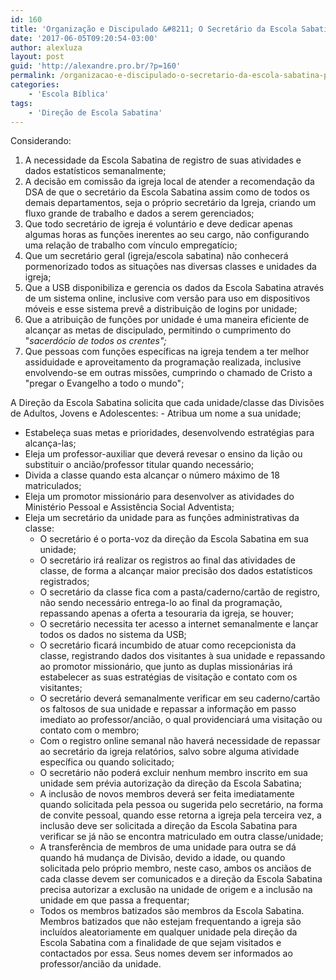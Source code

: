 ```yaml
---
id: 160
title: 'Organização e Discipulado &#8211; O Secretário da Escola Sabatina por Unidade'
date: '2017-06-05T09:20:54-03:00'
author: alexluza
layout: post
guid: 'http://alexandre.pro.br/?p=160'
permalink: /organizacao-e-discipulado-o-secretario-da-escola-sabatina-por-unidade/
categories:
    - 'Escola Bíblica'
tags:
    - 'Direção de Escola Sabatina'
---
```


Considerando:

1. A necessidade da Escola Sabatina de registro de suas atividades e dados estatísticos semanalmente;
2. A decisão em comissão da igreja local de atender a recomendação da DSA de que o secretário da Escola Sabatina assim como de todos os demais departamentos, seja o próprio secretário da Igreja, criando um fluxo grande de trabalho e dados a serem gerenciados;
3. Que todo secretário de igreja é voluntário e deve dedicar apenas algumas horas as funções inerentes ao seu cargo, não configurando uma relação de trabalho com vínculo empregatício;
4. Que um secretário geral (igreja/escola sabatina) não conhecerá pormenorizado todos as situações nas diversas classes e unidades da igreja;
5. Que a USB disponibiliza e gerencia os dados da Escola Sabatina através de um sistema online, inclusive com versão para uso em dispositivos móveis e esse sistema prevê a distribuição de logins por unidade;
6. Que a atribuição de funções por unidade é uma maneira eficiente de alcançar as metas de discipulado, permitindo o cumprimento do "*sacerdócio de todos os crentes";*
7. Que pessoas com funções específicas na igreja tendem a ter melhor assiduidade e aproveitamento da programação realizada, inclusive envolvendo-se em outras missões, cumprindo o chamado de Cristo a "pregar o Evangelho a todo o mundo";

A Direção da Escola Sabatina solicita que cada unidade/classe das Divisões de Adultos, Jovens e Adolescentes: - Atribua um nome a sua unidade;
- Estabeleça suas metas e prioridades, desenvolvendo estratégias para alcança-las;
- Eleja um professor-auxiliar que deverá revesar o ensino da lição ou substituir o ancião/professor titular quando necessário;
- Divida a classe quando esta alcançar o número máximo de 18 matriculados;
- Eleja um promotor missionário para desenvolver as atividades do Ministério Pessoal e Assistência Social Adventista;
- Eleja um secretário da unidade para as funções administrativas da classe: 
    - O secretário é o porta-voz da direção da Escola Sabatina em sua unidade;
    - O secretário irá realizar os registros ao final das atividades de classe, de forma a alcançar maior precisão dos dados estatísticos registrados;
    - O secretário da classe fica com a pasta/caderno/cartão de registro, não sendo necessário entrega-lo ao final da programação, repassando apenas a oferta a tesouraria da igreja, se houver;
    - O secretário necessita ter acesso a internet semanalmente e lançar todos os dados no sistema da USB;
    - O secretário ficará incumbido de atuar como recepcionista da classe, registrando dados dos visitantes à sua unidade e repassando ao promotor missionário, que junto as duplas missionárias irá estabelecer as suas estratégias de visitação e contato com os visitantes;
    - O secretário deverá semanalmente verificar em seu caderno/cartão os faltosos de sua unidade e repassar a informação em passo imediato ao professor/ancião, o qual providenciará uma visitação ou contato com o membro;
    - Com o registro online semanal não haverá necessidade de repassar ao secretário da igreja relatórios, salvo sobre alguma atividade específica ou quando solicitado;
    - O secretário não poderá excluir nenhum membro inscrito em sua unidade sem prévia autorização da direção da Escola Sabatina;
    - A inclusão de novos membros deverá ser feita imediatamente quando solicitada pela pessoa ou sugerida pelo secretário, na forma de convite pessoal, quando esse retorna a igreja pela terceira vez, a inclusão deve ser solicitada a direção da Escola Sabatina para verificar se já não se encontra matriculado em outra classe/unidade;
    - A transferência de membros de uma unidade para outra se dá quando há mudança de Divisão, devido a idade, ou quando solicitada pelo próprio membro, neste caso, ambos os anciãos de cada classe devem ser comunicados e a direção da Escola Sabatina precisa autorizar a exclusão na unidade de origem e a inclusão na unidade em que passa a frequentar;
    - Todos os membros batizados são membros da Escola Sabatina. Membros batizados que não estejam frequentando a igreja são incluídos aleatoriamente em qualquer unidade pela direção da Escola Sabatina com a finalidade de que sejam visitados e contactados por essa. Seus nomes devem ser informados ao professor/ancião da unidade.